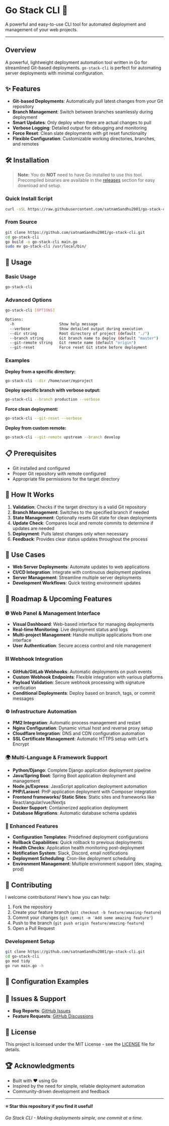 # Go Stack CLI 🚀

A powerful and easy-to-use CLI tool for automated deployment and management of your web projects.

---

## Overview

A powerful, lightweight deployment automation tool written in Go for streamlined Git-based deployments. `go-stack-cli` is perfect for automating server deployments with minimal configuration.

## ✨ Features

- **Git-based Deployments**: Automatically pull latest changes from your Git repository
- **Branch Management**: Switch between branches seamlessly during deployment
- **Smart Updates**: Only deploy when there are actual changes to pull
- **Verbose Logging**: Detailed output for debugging and monitoring
- **Force Reset**: Clean slate deployments with git reset functionality
- **Flexible Configuration**: Customizable working directories, branches, and remotes

## 🛠 Installation

> **Note:** You do **NOT** need to have Go installed to use this tool. Precompiled binaries are available in the [releases](https://github.com/satnamSandhu2001/go-stack-cli/releases) section for easy download and setup.

### Quick Install Script

```bash
curl -sSL https://raw.githubusercontent.com/satnamSandhu2001/go-stack-cli/master/install.sh | bash
```

### From Source

```bash
git clone https://github.com/satnamSandhu2001/go-stack-cli.git
cd go-stack-cli
go build -o go-stack-cli main.go
sudo mv go-stack-cli /usr/local/bin/
```

## 🚦 Usage

### Basic Usage

```bash
go-stack-cli
```

### Advanced Options

```bash
go-stack-cli [OPTIONS]

Options:
  -h                    Show help message
  --verbose             Show detailed output during execution
  --dir string          Root directory of project (default "./")
  --branch string       Git branch name to deploy (default "master")
  --git-remote string   Git remote name (default "origin")
  --git-reset           Force reset Git state before deployment
```

### Examples

**Deploy from a specific directory:**

```bash
go-stack-cli --dir /home/user/myproject
```

**Deploy specific branch with verbose output:**

```bash
go-stack-cli --branch production --verbose
```

**Force clean deployment:**

```bash
go-stack-cli --git-reset --verbose
```

**Deploy from custom remote:**

```bash
go-stack-cli --git-remote upstream --branch develop
```

## 📋 Prerequisites

- Git installed and configured
- Proper Git repository with remote configured
- Appropriate file permissions for the target directory

## 🔧 How It Works

1. **Validation**: Checks if the target directory is a valid Git repository
2. **Branch Management**: Switches to the specified branch if needed
3. **State Management**: Optionally resets Git state for clean deployments
4. **Update Check**: Compares local and remote commits to determine if updates are needed
5. **Deployment**: Pulls latest changes only when necessary
6. **Feedback**: Provides clear status updates throughout the process

## 🎯 Use Cases

- **Web Server Deployments**: Automate updates to web applications
- **CI/CD Integration**: Integrate with continuous deployment pipelines
- **Server Management**: Streamline multiple server deployments
- **Development Workflows**: Quick testing environment updates

## 🔮 Roadmap & Upcoming Features

### 🌐 Web Panel & Management Interface

- **Visual Dashboard**: Web-based interface for managing deployments
- **Real-time Monitoring**: Live deployment status and logs
- **Multi-project Management**: Handle multiple applications from one interface
- **User Authentication**: Secure access control and role management

### ⛓ Webhook Integration

- **GitHub/GitLab Webhooks**: Automatic deployments on push events
- **Custom Webhook Endpoints**: Flexible integration with various platforms
- **Payload Validation**: Secure webhook processing with signature verification
- **Conditional Deployments**: Deploy based on branch, tags, or commit messages

### ⚙️ Infrastructure Automation

- **PM2 Integration**: Automatic process management and restart
- **Nginx Configuration**: Dynamic virtual host and reverse proxy setup
- **Cloudflare Integration**: DNS and CDN configuration automation
- **SSL Certificate Management**: Automatic HTTPS setup with Let's Encrypt

### 🌍 Multi-Language & Framework Support

- **Python/Django**: Complete Django application deployment pipeline
- **Java/Spring Boot**: Spring Boot application deployment and management
- **Node.js/Express**: JavaScript application deployment automation
- **PHP/Laravel**: PHP application deployment with Composer integration
- **Frontend frameworks/ Static Sites**: Static sites and frameworks like React/angular/vue/Nextjs
- **Docker Support**: Containerized application deployment
- **Database Migrations**: Automatic database schema updates

### 🔧 Enhanced Features

- **Configuration Templates**: Predefined deployment configurations
- **Rollback Capabilities**: Quick rollback to previous deployments
- **Health Checks**: Application health monitoring post-deployment
- **Notification System**: Slack, Discord, email notifications
- **Deployment Scheduling**: Cron-like deployment scheduling
- **Environment Management**: Multiple environment support (dev, staging, prod)

## 🤝 Contributing

I welcome contributions! Here's how you can help:

1. Fork the repository
2. Create your feature branch (`git checkout -b feature/amazing-feature`)
3. Commit your changes (`git commit -m 'Add some amazing feature'`)
4. Push to the branch (`git push origin feature/amazing-feature`)
5. Open a Pull Request

### Development Setup

```bash
git clone https://github.com/satnamSandhu2001/go-stack-cli.git
cd go-stack-cli
go mod tidy
go run main.go -h
```

## 📝 Configuration Examples

## 🐛 Issues & Support

- **Bug Reports**: [GitHub Issues](https://github.com/satnamSandhu2001/go-stack-cli/issues)
- **Feature Requests**: [GitHub Discussions](https://github.com/satnamSandhu2001/go-stack-cli/discussions)

## 📄 License

This project is licensed under the MIT License - see the [LICENSE](LICENSE) file for details.

## 🏆 Acknowledgments

- Built with ❤️ using Go
- Inspired by the need for simple, reliable deployment automation
- Community-driven development and feedback

---

**⭐ Star this repository if you find it useful!**

_Go Stack CLI - Making deployments simple, one commit at a time._
